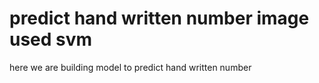 # predict hand written number image used svm
 here we are building model to predict hand written number
